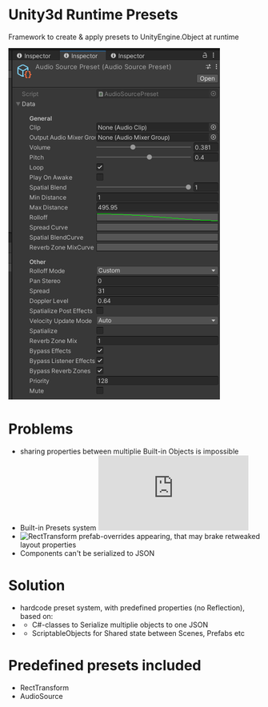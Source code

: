 # Unity3d Runtime Presets
Framework to create & apply presets to UnityEngine.Object at runtime

![](https://github.com/mitay-walle/com.mitay-walle.runtime-presets/blob/master/Documentation/AudioSourcePreset_inspector.png)
# Problems
- sharing properties between multiplie Built-in Objects is impossible
- Built-in Presets system ![is Editor-only](https://docs.unity3d.com/Manual/Presets.html)
- ![RectTransform prefab-overrides appearing](https://forum.unity.com/threads/some-properties-of-recttransform-always-appear-in-prefabs-overrides-inspector.601870/), that may brake retweaked layout properties 
- Components can't be serialized to JSON

# Solution
- hardcode preset system, with predefined properties (no Reflection), based on:
- - C#-classes to Serialize multiplie objects to one JSON
- - ScriptableObjects for Shared state between Scenes, Prefabs etc

# Predefined presets included
- RectTransform
- AudioSource
